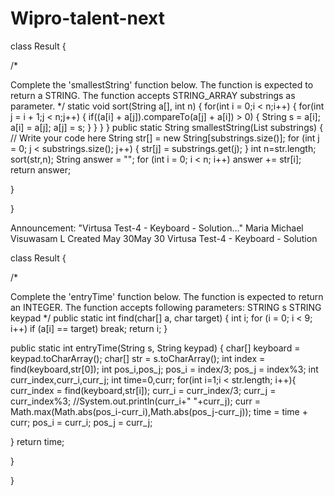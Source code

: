 # Wipro-talent-next
class Result {

/*

Complete the 'smallestString' function below.
The function is expected to return a STRING.
The function accepts STRING_ARRAY substrings as parameter. */ static void sort(String a[], int n) { for(int i = 0;i < n;i++) { for(int j = i + 1;j < n;j++) { if((a[i] + a[j]).compareTo(a[j] + a[i]) > 0) { String s = a[i]; a[i] = a[j]; a[j] = s; } } } }
public static String smallestString(List substrings) { // Write your code here String str[] = new String[substrings.size()]; for (int j = 0; j < substrings.size(); j++) { str[j] = substrings.get(j); } int n=str.length; sort(str,n); String answer = ""; for (int i = 0; i < n; i++) answer += str[i]; return answer;

}

}

Announcement: "Virtusa Test-4 - Keyboard - Solution…" Maria Michael Visuwasam L Created May 30May 30 Virtusa Test-4 - Keyboard - Solution

class Result {

/*

Complete the 'entryTime' function below.
The function is expected to return an INTEGER.
The function accepts following parameters:
STRING s
STRING keypad */
public static int find(char[] a, char target) { int i; for (i = 0; i < 9; i++) if (a[i] == target) break; return i; }

public static int entryTime(String s, String keypad) { char[] keyboard = keypad.toCharArray(); char[] str = s.toCharArray(); int index = find(keyboard,str[0]); int pos_i,pos_j; pos_i = index/3; pos_j = index%3; int curr_index,curr_i,curr_j; int time=0,curr; for(int i=1;i < str.length; i++){ curr_index = find(keyboard,str[i]); curr_i = curr_index/3; curr_j = curr_index%3; //System.out.println(curr_i+" "+curr_j); curr = Math.max(Math.abs(pos_i-curr_i),Math.abs(pos_j-curr_j)); time = time + curr; pos_i = curr_i; pos_j = curr_j;

} return time;

}

}
